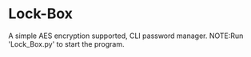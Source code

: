 # Lock-Box
 A simple AES encryption supported, CLI password manager.
NOTE:Run 'Lock_Box.py' to start the program.
